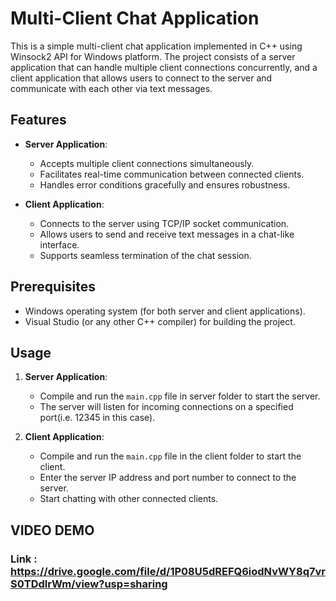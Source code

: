 # Multi-Client Chat Application

This is a simple multi-client chat application implemented in C++ using Winsock2 API for Windows platform. The project consists of a server application that can handle multiple client connections concurrently, and a client application that allows users to connect to the server and communicate with each other via text messages.

## Features

- **Server Application**:
  - Accepts multiple client connections simultaneously.
  - Facilitates real-time communication between connected clients.
  - Handles error conditions gracefully and ensures robustness.

- **Client Application**:
  - Connects to the server using TCP/IP socket communication.
  - Allows users to send and receive text messages in a chat-like interface.
  - Supports seamless termination of the chat session.

## Prerequisites

- Windows operating system (for both server and client applications).
- Visual Studio (or any other C++ compiler) for building the project.

## Usage

1. **Server Application**:
   - Compile and run the `main.cpp` file in server folder to start the server.
   - The server will listen for incoming connections on a specified port(i.e. 12345 in this case).

2. **Client Application**:
   - Compile and run the `main.cpp` file in the client folder to start the client.
   - Enter the server IP address and port number to connect to the server.
   - Start chatting with other connected clients.

## VIDEO DEMO
### Link : https://drive.google.com/file/d/1P08U5dREFQ6iodNvWY8q7vrS0TDdlrWm/view?usp=sharing
